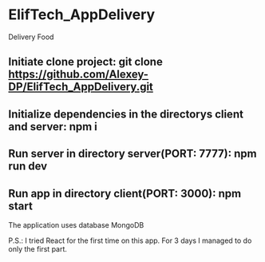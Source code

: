 # ElifTech_AppDelivery
Delivery Food

## Initiate clone project: git clone https://github.com/Alexey-DP/ElifTech_AppDelivery.git

## Initialize dependencies in the directorys client and server: npm i

## Run server in directory server(PORT: 7777): npm run dev

## Run app in directory client(PORT: 3000): npm start

The application uses database MongoDB


P.S.: I tried React for the first time on this app.
For 3 days I managed to do only the first part.
